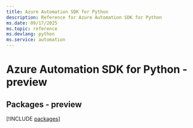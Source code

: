 ```yaml
---
title: Azure Automation SDK for Python
description: Reference for Azure Automation SDK for Python
ms.date: 09/17/2025
ms.topic: reference
ms.devlang: python
ms.service: automation
---
```

# Azure Automation SDK for Python - preview
## Packages - preview
[!INCLUDE [packages](automation-index.md)]